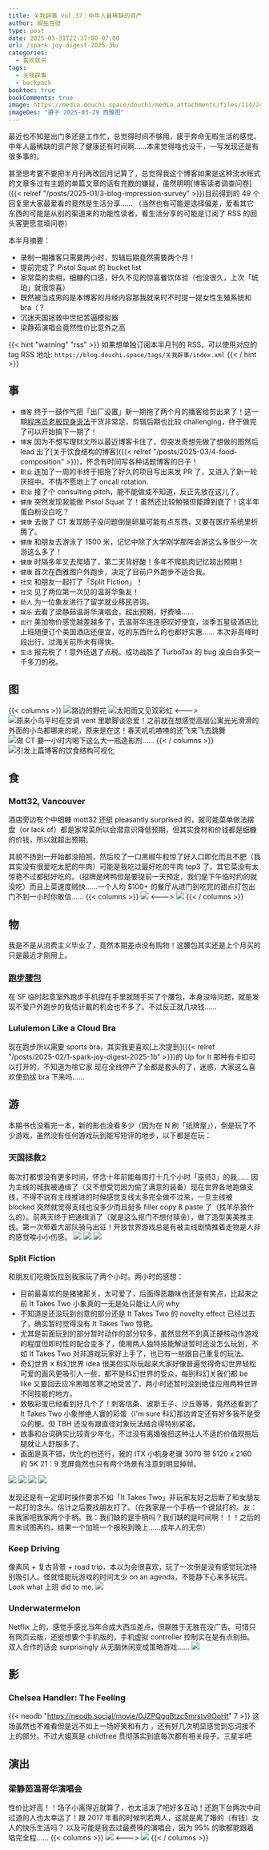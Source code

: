 ```yaml
---
title: 关我辟事 Vol.37：中年人最稀缺的资产
author: 椒盐豆豉
type: post
date: 2025-03-31T22:37:00-07:00
url: /spark-joy-digest-2025-3b/
categories:
  - 喜欢就买
tags:
  - 关我辟事
  - backpack
booktoc: true
bookComments: true
image: https://media.douchi.space/douchi/media_attachments/files/114/249/856/640/772/108/original/9dd739186a03229d.png
imageDes: "摄于 2025-03-29 西雅图"
---
```


最近也不知是出门多还是工作忙，总觉得时间不够用，疲于奔命无暇生活的感觉。中年人最稀缺的资产除了健康还有时间啊……本来觉得啥也没干，一写发现还是有很多事的。

甚至思考要不要把半月刊再改回月记算了，总觉得我这个博客如果是这种流水账式的文章多过有主题的单篇文章的话有充数的嫌疑，虽然明明[博客读者调查问卷]({{< relref "/posts/2025-01/3-blog-impression-survey" >}})目前得到的 49 个回复里大家最爱看的竟然是生活分享…… （当然也有可能是选择偏差，爱看其它东西的可能是从别的渠道来的功能性读者，看生活分享的可能是订阅了 RSS 的回头客更愿意填问卷）

本半月摘要：
- 录制一期播客只需要两小时，剪辑后期竟然需要两个月！
- 提前完成了 Pistol Squat 的 bucket list
- 家常菜的卖相，细糠的口感，好久不见的惊喜餐饮体验（也没很久，上次「琥珀」就很惊喜）
- 既然被当成男的是本博客的月经内容那我就来时不时提一提女性生殖系统和 bra（？
- 沉迷天国拯救中世纪苦逼模拟器
- 梁静茹演唱会竟然性价比意外之高

<!--more-->
{{< hint "warning" "rss" >}}
如果想单独订阅本半月刊的 RSS，可以使用对应的 tag RSS 地址:
`https://blog.douchi.space/tags/关我辟事/index.xml`
{{< / hint >}}

## 事
- `播客` 终于一鼓作气把「出厂设置」新一期拖了两个月的播客给剪出来了！这一期[程序员老板现身说法](https://douchi.space/@mtfront/114175860894161073)干货非常足，剪辑后期也比较 challenging，终于做完了可以开始搞下一期了！
- `博客` 因为不想写理财文所以最近博客卡住了，但突发奇想先做了想做的图然后 lead 出了[关于饮食结构的博客]({{< relref "/posts/2025-03/4-food-composition" >}})，怀念有时间写各种话题博客的日子！
- `职业` 连加了一周的半终于把拖了好久的项目写出来发 PR 了，又进入了新一轮厌班中。不情不愿地上了 oncall rotation.
- `职业` 接了个 consulting pitch，能不能做成不知道，反正先放在这儿了。
- `健康` 突然发现我能做 Pistol Squat 了！虽然还比较勉强但能蹲到底了！这半年蛋白粉没白吃？
- `健康` 去做了 CT 发现肠子没问题倒是卵巢可能有点东西，又要在医疗系统里折腾了。
- `健康` 和朋友去游泳了 1500 米，记忆中除了大学刚学那阵会游这么多很少一次游这么多了！
- `健康` 时隔多年又去爬墙了，第二天背好酸！多年不爬肌肉记忆超出预期！
- `健康` 首次在西雅图户外跑步，决定了目前户外跑步不适合我。
- `社交` 和朋友一起打了「Split Fiction」！
- `社交` 见了两位第一次见的温哥华象友！
- `助人` 为一位象友进行了留学就业移民咨询。
- `娱乐` 去看了梁静茹温哥华演唱会，超出预期，好费嗓…… 
- `出行` 美加物价感觉越差越多了，去温哥华连连感叹好便宜，淡季五星级酒店比上班随便订个美国酒店还便宜，吃的东西什么的也都好实惠…… 本次非高峰时段出行，过海关前所未有得快。
- `生活` 报完税了！意外还退了点税。成功战胜了 TurboTax 的 bug 没白白多交一千多刀的税。


## 图
{{< columns >}}
![路边的野花](https://media.douchi.space/douchi/media_attachments/files/114/249/871/517/894/864/original/40dfb24d0b681689.png)
![太阳雨又见双彩虹](https://media.douchi.space/douchi/media_attachments/files/114/229/828/185/386/725/original/8debc940f6327857.jpg)
<--->
![原来小鸟平时在空调 vent 里歇脚谈恋爱！之前就在想感觉高层公寓光光滑滑的外面的小鸟都哪来的呢，原来是在这！春天叽叽喳喳的还飞来飞去跳舞](https://media.douchi.space/douchi/media_attachments/files/114/258/412/765/839/738/original/b0621bc6c4fab36e.jpg)
![做 CT 要一小时内喝下这么大一瓶造影剂…… ](https://media.douchi.space/douchi/media_attachments/files/114/236/564/850/903/080/original/333f6a083b42735c.jpg)
{{< / columns >}}
![引发上篇博客的饮食结构可视化](https://media.douchi.space/douchi/media_attachments/files/114/181/801/468/776/582/original/528858358fd2fd25.jpg)

## 食
### Mott32, Vancouver
酒店旁边有个中细糠 mott32 还挺 pleasantly surprised 的，就可能菜单做法摆盘（or lack of）都是家常菜所以会潜意识降低预期，但其实食材和价钱都是细糠的价钱，所以就超出预期。

其貌不扬到一开始都没拍照，然后咬了一口黑椒牛粒惊了好入口即化而且不肥（我其实没有很爱吃太肥的牛肉）可能是我吃过最好吃的牛肉 top3 了。其它菜没有太惊艳不过都挺好吃的。（招牌是烤鸭但是要提前一天预定，我们是下午临时约的就没吃）而且上菜速度贼快……一个人均 $100+ 的餐厅从进门到吃完的甜点打包出门不到一小时你敢信……
{{< columns >}}
![](https://media.douchi.space/douchi/media_attachments/files/114/221/988/544/450/925/original/18186946cd14edb1.png)
<--->
![](https://media.douchi.space/douchi/media_attachments/files/114/221/989/528/464/127/original/5b4326c972bfdaeb.png)
{{< / columns >}}

## 物
我是不是从消费主义毕业了，竟然本期差点没有购物！这腰包其实还是上个月买的只是最近才刚用上。

### [跑步腰包](https://amzn.to/41TqIRb)
在 SF 临时起意室外跑步手机捏在手里就随手买了个腰包，本身没啥问题，就是发现不爱户外跑步的我估计戴的机会也不多了。不过反正就几块钱……

### Lululemon Like a Cloud Bra
现在跑步所以需要 sports bra，其实我更喜欢[上次提到]({{< relref "/posts/2025-02/1-spark-joy-digest-2025-1b" >}})的 Up for It 那种有卡扣可以打开的，不知道为啥它家 现在全线停产了全都是套头的了，迷惑，大家这么喜欢使劲拔 bra 下来吗…… 

## 游
本期书也没看完一本，新的影也没看多少（因为在 N 刷「纸牌屋」），倒是玩了不少游戏，虽然没有任何游戏玩到能写短评的地步，以下都是在玩：

### 天国拯救2
每次打都恨没有更多时间，怀念十年前能每周打十几个小时「巫师3」的我…… 因为主线的城我被通缉了（又不想受罚因为偷了满意的装备）现在世界各地跑做支线，不得不说有主线推进的时候感觉支线太多完全做不过来，一旦主线被 blocked 突然就觉得支线也没多少而且挺多 filler copy & paste 了（找羊杀狼什么的）。前两天终于把通缉消了（就是这么抠门不想付赎金），做了造型美美推主线。第一次带着大部队骑马出征！开放世界游戏总是有被主线剧情推着走物是人非的感觉唉小小伤感。
![](https://media.douchi.space/douchi/media_attachments/files/114/210/283/685/420/728/original/17c4f430c32a08a8.jpeg)
![](https://media.douchi.space/douchi/media_attachments/files/114/253/485/950/975/597/original/b4fe5bd2a3aae51d.jpeg)
![](https://media.douchi.space/douchi/media_attachments/files/114/253/487/804/724/917/original/d28fefe34cc9d1ae.jpeg)

### Split Fiction
和朋友们吃晚饭拉到我家玩了两个小时。两小时的感想：
- 目前最喜欢的是猪猪那关，太可爱了，后面得恶趣味也还是有笑点，比起来之前 It Takes Two 小象真的一无是处只能让人问 why
- 不知道是还没玩到创意的部分还是 It Takes Two 的 novelty effect 已经过去了，确实暂时觉得没有 It Takes Two 惊艳。
- 尤其是前面玩到的部分暂时动作的部分较多，虽然显然不到真正硬核动作游戏的程度但即时性的配合变多了，使用两人独特技能解谜暂时还没怎么玩到，不如 It Takes Two 对非游戏玩家好上手了，也已有一些跟自己重复的玩法。
- 奇幻世界 x 科幻世界 idea 很美但实际玩起来大家好像普遍觉得奇幻世界轻松可爱的画风更吸引人一些，都不是科幻世界的受众，每到科幻关我们都 be like 又要回去应冷黑暗苦寒之地受苦了。两小时还暂时没到绝佳应用两种世界不同技能的地方。
- 致敬彩蛋已经看到好几个了！刺客信条、波斯王子、沙丘等等，竟然还看到了 It Takes Two 小象惨绝人寰的彩蛋（I'm sure 科幻那边肯定还有好多我不是受众的梗。但 TBH 还没有跟直径对象玩法结合得特别紧密。
- 故事和台词确实比较青少年化，不过没有离婚强扭这种让人不适的价值观拖后腿就让人舒服多了。
- 画面是真不错，优化的也还行，我的 ITX 小机身老骥 3070 带 5120 x 2160 的 5K 21：9 宽屏竟然也只有两个场景有注意到明显掉帧。

![](https://media.douchi.space/douchi/media_attachments/files/114/204/803/485/382/188/original/22f6298978fcbd53.jpeg)
![](https://media.douchi.space/douchi/media_attachments/files/114/204/806/599/490/922/original/bf97a6d99af7e68c.jpeg)
![](https://media.douchi.space/douchi/media_attachments/files/114/204/807/610/993/376/original/38cb48a330c5824d.jpeg)
![](https://media.douchi.space/douchi/media_attachments/files/114/204/808/474/249/289/original/388715db27c7872a.jpeg)

发现还是有一定即时操作要求不如「It Takes Two」非玩家友好之后断了和女朋友一起打的念头。估计之后要找朋友打了。（在我家是一个手柄一个键鼠打的。友：来我家吧我家两个手柄。我：我们缺的是手柄吗？我们缺的是时间啊！！！之后的周末试图再约，结果一个加班一个报税到晚上……成年人的无奈）

### Keep Driving
像素风 + 复古背景 + road trip，本以为会很喜欢，玩了一次倒是没有感觉玩法特别吸引人。怪就怪能玩游戏的时间太少 on an agenda，不能静下心来多玩完。Look what 上班 did to me.
![](https://media.douchi.space/douchi/media_attachments/files/114/176/155/433/193/064/original/11d5efadb33f5881.jpeg)

### Underwatermelon
Netflix 上的，感觉手感比当年合成大西瓜差点，但聊胜于无胜在没广告。可惜只有网页云版，还挺想要个手机版的，手机虚拟 controller 控制实在是有点别扭。双人合作的话会 surprisingly 从无脑休闲变成策略游戏……
![](https://media.douchi.space/douchi/media_attachments/files/114/249/895/669/464/380/original/1a6ec3bad02eef5e.png)

## 影
### Chelsea Handler: The Feeling
{{< neodb "https://neodb.social/movie/0JZPQgqBtzc5mrstv9OoHt" 7 >}}
这场虽然也不难看但是远不如上一场好笑和有力 ，还有好几次明显感觉到忘词接不上的部分。不过大姐真是 childfree 贯彻落实到底每次都有相关段子。三星半吧

## 演出
### 梁静茹温哥华演唱会
性价比好高！！场子小离得近就算了，也太活泼了吧好多互动！还跑下台两次中间过道的人也太幸运了！跟 2017 年看的时候判若两人，这就是离了婚的（有钱）女人的快乐生活吗？
以及可能是我去过最费嗓的演唱会，因为 95% 的歌都能跟着唱完全程……
{{< columns >}}
![](https://media.douchi.space/douchi/media_attachments/files/114/221/818/173/461/775/original/20d29f7a0f8a348e.jpg)
<--->
![](https://media.douchi.space/douchi/media_attachments/files/114/221/818/135/244/543/original/a7311135907d0219.jpg)
{{< / columns >}}